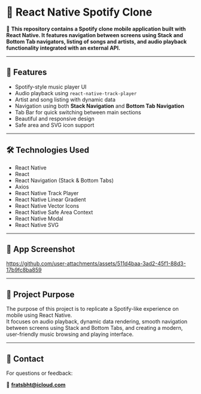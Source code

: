# 🎵 React Native Spotify Clone

🔗 **This repository contains a Spotify clone mobile application built with React Native. It features navigation between screens using Stack and Bottom Tab navigators, listing of songs and artists, and audio playback functionality integrated with an external API.**

---

## 🚀 Features

- Spotify-style music player UI  
- Audio playback using `react-native-track-player`  
- Artist and song listing with dynamic data  
- Navigation using both **Stack Navigation** and **Bottom Tab Navigation**  
- Tab Bar for quick switching between main sections  
- Beautiful and responsive design  
- Safe area and SVG icon support  

---

## 🛠️ Technologies Used

- React Native  
- React  
- React Navigation (Stack & Bottom Tabs)  
- Axios  
- React Native Track Player  
- React Native Linear Gradient  
- React Native Vector Icons  
- React Native Safe Area Context  
- React Native Modal  
- React Native SVG  

---

## 📸 App Screenshot



https://github.com/user-attachments/assets/511d4baa-3ad2-45f1-88d3-17b9fc8ba859



---

## 📝 Project Purpose

The purpose of this project is to replicate a Spotify-like experience on mobile using React Native.  
It focuses on audio playback, dynamic data rendering, smooth navigation between screens using Stack and Bottom Tabs, and creating a modern, user-friendly music browsing and playing interface.

---

## 📩 Contact

For questions or feedback:

📧 **fratsbht@icloud.com**

